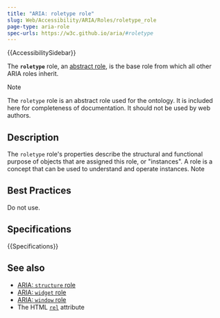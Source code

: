 ```yaml
---
title: "ARIA: roletype role"
slug: Web/Accessibility/ARIA/Roles/roletype_role
page-type: aria-role
spec-urls: https://w3c.github.io/aria/#roletype
---
```


{{AccessibilitySidebar}}

The **`roletype`** role, an [abstract role](/en-US/docs/Web/Accessibility/ARIA/Roles#6._abstract_roles), is the base role from which all other ARIA roles inherit.

> [!NOTE]
> The `roletype` role is an abstract role used for the ontology. It is included here for completeness of documentation. It should not be used by web authors.

## Description

The `roletype` role's properties describe the structural and functional purpose of objects that are assigned this role, or "instances". A role is a concept that can be used to understand and operate instances.
Note

## Best Practices

Do not use.

## Specifications

{{Specifications}}

## See also

- [ARIA: `structure` role](/en-US/docs/Web/Accessibility/ARIA/Roles/structure_role)
- [ARIA: `widget` role](/en-US/docs/Web/Accessibility/ARIA/Roles/widget_role)
- [ARIA: `window` role](/en-US/docs/Web/Accessibility/ARIA/Roles/window_role)
- The HTML [`rel`](/en-US/docs/Web/HTML/Attributes/rel) attribute
